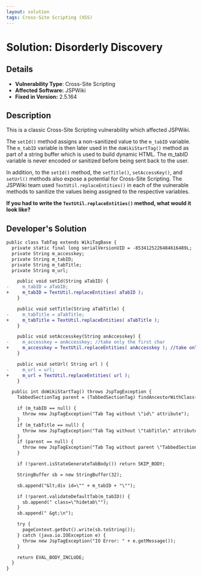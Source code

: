 ```yaml
---
layout: solution
tags: Cross-Site Scripting (XSS)
---
```


# Solution: Disorderly Discovery

## Details

* __Vulnerability Type__: Cross-Site Scripting
* __Affected Software:__ JSPWiki
* __Fixed in Version:__ 2.5.164

## Description

This is a classic Cross-Site Scripting vulnerability which affected JSPWiki.

The `setId()` method assigns a non-sanitized value to the `m_tabID` variable. The `m_tabID` variable is then later used in the `doWikiStartTag()` method as part of a string buffer which is used to build dynamic HTML. The m_tabID variable is never encoded or sanitized before being sent back to the user.

In addition, to the `setId()` method, the `setTitle()`, `setAccessKey()`, and `setUrl()` methods also expose a potential for Cross-Site Scripting. The JSPWiki team used `TextUtil.replaceEntities()` in each of the vulnerable methods to sanitize the values being assigned to the respective variables.

__If you had to write the `TextUtil.replaceEntities()` method, what would it look like?__

## Developer's Solution

```diff
public class TabTag extends WikiTagBase {
  private static final long serialVersionUID = -8534125226484616489L;
  private String m_accesskey;
  private String m_tabID;
  private String m_tabTitle;
  private String m_url;

    public void setId(String aTabID) {
-     m_tabID = aTabID;
+     m_tabID = TextUtil.replaceEntities( aTabID );
    }

    public void setTitle(String aTabTitle) {
-     m_tabTitle = aTabTitle;
+     m_tabTitle = TextUtil.replaceEntities( aTabTitle );
    }

    public void setAccesskey(String anAccesskey) {
-     m_accesskey = anAccesskey; //take only the first char
+     m_accesskey = TextUtil.replaceEntities( anAccesskey ); //take only the first char
    }

    public void setUrl( String url ) {
-     m_url = url;
+     m_url = TextUtil.replaceEntities( url );
    }

  public int doWikiStartTag() throws JspTagException {
    TabbedSectionTag parent = (TabbedSectionTag) findAncestorWithClass(this, TabbedSectionTag.class);

    if (m_tabID == null) {
      throw new JspTagException("Tab Tag without \"id\" attribute");
    }
    if (m_tabTitle == null) {
      throw new JspTagException("Tab Tag without \"tabTitle\" attribute");
    }
    if (parent == null) {
      throw new JspTagException("Tab Tag without parent \"TabbedSection\" Tag");
    }

    if (!parent.isStateGenerateTabBody()) return SKIP_BODY;

    StringBuffer sb = new StringBuffer(32);

    sb.append("&lt;div id=\"" + m_tabID + "\"");

    if (!parent.validateDefaultTab(m_tabID)) {
      sb.append(" class=\"hidetab\"");
    }
    sb.append(" &gt;\n");

    try {
      pageContext.getOut().write(sb.toString());
    } catch (java.io.IOException e) {
      throw new JspTagException("IO Error: " + e.getMessage());
    }

    return EVAL_BODY_INCLUDE;
  }
}
```